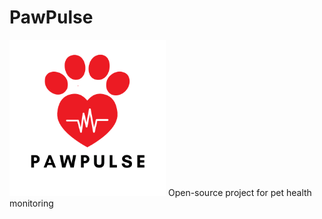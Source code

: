 # PawPulse
<img src="PPLogo.png" alt="PawPulse Logo" width="250"/>
Open-source project for pet health monitoring
